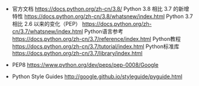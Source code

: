 - 官方文档   https://docs.python.org/zh-cn/3.8/
    Python 3.8 相比 3.7 的新增特性   https://docs.python.org/zh-cn/3.8/whatsnew/index.html
    Python 3.7 相比 2.6 以来的变化（PEP）   https://docs.python.org/zh-cn/3.7/whatsnew/index.html
    Python语言参考   https://docs.python.org/zh-cn/3.7/reference/index.html
    Python教程   https://docs.python.org/zh-cn/3.7/tutorial/index.html
    Python标准库      https://docs.python.org/zh-cn/3.7/library/index.html

- PEP8  https://www.python.org/dev/peps/pep-0008/Google
- Python Style Guides http://google.github.io/styleguide/pyguide.html
